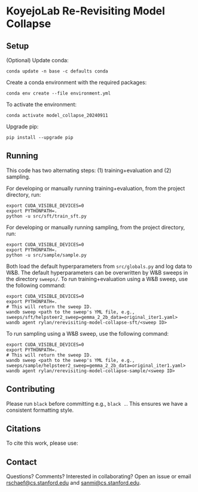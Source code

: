 # KoyejoLab Re-Revisiting Model Collapse

## Setup

(Optional) Update conda:

`conda update -n base -c defaults conda`

Create a conda environment with the required packages:

`conda env create --file environment.yml`

To activate the environment:

`conda activate model_collapse_20240911`

Upgrade pip:

`pip install --upgrade pip`

## Running

This code has two alternating steps: (1) training+evaluation and (2) sampling.

For developing or manually running training+evaluation, from the project directory, run:

```
export CUDA_VISIBLE_DEVICES=0
export PYTHONPATH=.
python -u src/sft/train_sft.py
```

For developing or manually running sampling, from the project directory, run:

```
export CUDA_VISIBLE_DEVICES=0
export PYTHONPATH=.
python -u src/sample/sample.py
```

Both load the default hyperparameters from `src/globals.py` and log data to W&B.
The default hyperparameters can be overwritten by W&B sweeps in the directory `sweeps/`.
To run training+evaluation using a W&B sweep, use the following command:

```
export CUDA_VISIBLE_DEVICES=0
export PYTHONPATH=.
# This will return the sweep ID.
wandb sweep <path to the sweep's YML file, e.g., sweeps/sft/helpsteer2_sweep=gemma_2_2b_data=original_iter1.yaml>
wandb agent rylan/rerevisiting-model-collapse-sft/<sweep ID>
```

To run sampling using a W&B sweep, use the following command:

```
export CUDA_VISIBLE_DEVICES=0
export PYTHONPATH=.
# This will return the sweep ID.
wandb sweep <path to the sweep's YML file, e.g., sweeps/sample/helpsteer2_sweep=gemma_2_2b_data=original_iter1.yaml>
wandb agent rylan/rerevisiting-model-collapse-sample/<sweep ID>
```

## Contributing

Please run `black` before committing e.g., `black .`. This ensures we have a consistent formatting style.

## Citations

To cite this work, please use:

## Contact

Questions? Comments? Interested in collaborating? Open an issue or email rschaef@cs.stanford.edu and sanmi@cs.stanford.edu.